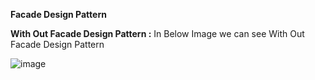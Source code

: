 **Facade Design Pattern**

**With Out Facade Design Pattern :**
In Below Image we can see With Out Facade Design Pattern

![image](https://github.com/user-attachments/assets/1fd60aec-83d8-4c4a-bf0c-b02a5b96d787)
